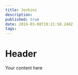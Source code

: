 ```yaml
---
title: Jenkins
description: 
published: true
date: 2019-03-08T19:21:58.248Z
tags: 
---
```


# Header

Your content here